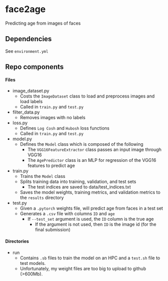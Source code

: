 # face2age
Predicting age from images of faces

## Dependencies
See `environment.yml`

## Repo components

#### Files
- image_dataset.py
	- Costs the `ImageDataset` class to load and preprocess images and load labels
	- Called in `train.py` and `test.py`
- filter_data.py
	- Removes images with no labels 
- loss.py
	- Defines `Log Cosh` and `Hubosh` loss functions
	- Called in `train.py` and `test.py`
- model.py
	- Defines the `Model` class which is composed of the following
		- The `VGG16FeatureExtractor` class passes an input image through VGG16
		- The `AgePredictor` class is an MLP for regression of the VGG16 features to predict age
- train.py
	- Trains the `Model` class 
	- Splits training data into training, validation, and test sets
		- The test indices are saved to data/test_indices.txt
	- Saves the model weights, training metrics, and validation metrics to the `results` directory
 - test.py
	- Given a `.pytorch` weights file, will predict age from faces in a test set
 	- Generates a `.csv` file with columns `ID` and `age`
		- If `--test_set` argument is used, the `ID` column is the true age
    		- If the argument is not used, then `ID` is the image id (for the final submission)

#### Directories
- run
	- Contains `.sb` files to train the model on an HPC and a `test.sh` file to test models. 
	- Unfortunately, my weight files are too big to upload to github (>600Mb).

